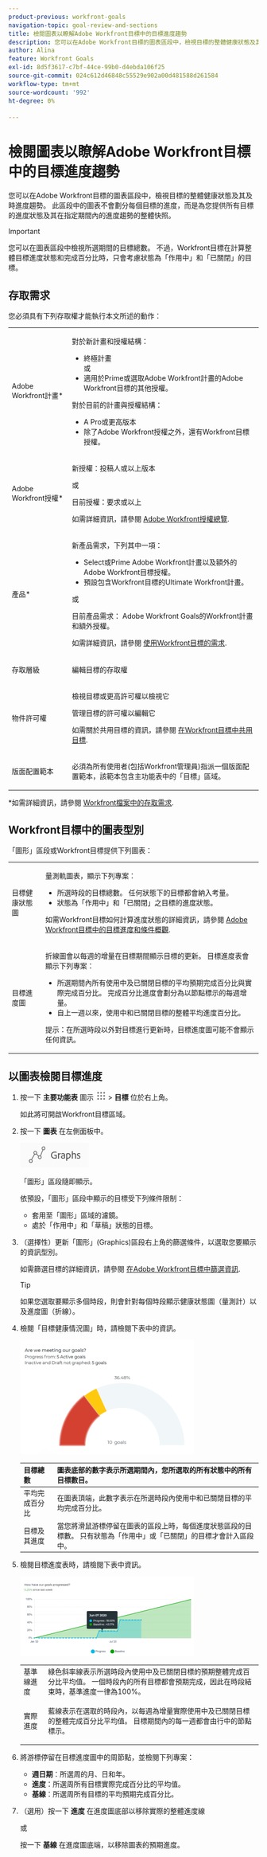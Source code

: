 ```yaml
---
product-previous: workfront-goals
navigation-topic: goal-review-and-sections
title: 檢閱圖表以瞭解Adobe Workfront目標中的目標進度趨勢
description: 您可以在Adobe Workfront目標的圖表區段中，檢視目標的整體健康狀態及其及時進度趨勢。 此區段中的圖表不會劃分每個目標的進度，而是為您提供所有目標的進度狀態及其在指定期間內的進度趨勢的整體快照。
author: Alina
feature: Workfront Goals
exl-id: 8d5f3617-c7bf-44ce-99b0-d4ebda106f25
source-git-commit: 024c612d46848c55529e902a00d481588d261584
workflow-type: tm+mt
source-wordcount: '992'
ht-degree: 0%

---
```


# 檢閱圖表以瞭解Adobe Workfront目標中的目標進度趨勢

<!-- drafted mostly for P&P release-->

您可以在Adobe Workfront目標的圖表區段中，檢視目標的整體健康狀態及其及時進度趨勢。 此區段中的圖表不會劃分每個目標的進度，而是為您提供所有目標的進度狀態及其在指定期間內的進度趨勢的整體快照。

>[!IMPORTANT]
>
>您可以在圖表區段中檢視所選期間的目標總數。 不過，Workfront目標在計算整體目標進度狀態和完成百分比時，只會考慮狀態為「作用中」和「已關閉」的目標。

## 存取需求

您必須具有下列存取權才能執行本文所述的動作：

<table style="table-layout:auto">
<col>
</col>
<col>
</col>
<tbody>
 <tr> 
   <td role="rowheader">Adobe Workfront計畫*</td> 
   <td> 
   <p>對於新計畫和授權結構：
  <ul><li>終極計畫 </li>
  或
  <li>適用於Prime或選取Adobe Workfront計畫的Adobe Workfront目標的其他授權。 </li></ul> </p>
<p>對於目前的計畫與授權結構： 
<ul><li> A Pro或更高版本 </li>
  <li>除了Adobe Workfront授權之外，還有Workfront目標授權。</li></ul></p>
   </td> 
  </tr>
 <tr>
 <td role="rowheader">Adobe Workfront授權*</td>
 <td>
 <p>新授權：投稿人或以上版本</p>
 或
 <p>目前授權：要求或以上</p> <p>如需詳細資訊，請參閱 <a href="../../administration-and-setup/add-users/access-levels-and-object-permissions/wf-licenses.md" class="MCXref xref">Adobe Workfront授權總覽</a>.</p> </td>
 </tr>
 <tr>
 <td role="rowheader">產品*</td>
 <td>
 <p> 新產品需求，下列其中一項： </p>
<ul>
<li>Select或Prime Adobe Workfront計畫以及額外的Adobe Workfront目標授權。</li>
<li>預設包含Workfront目標的Ultimate Workfront計畫。 </li></ul>
 <p>或</p>
 <p>目前產品需求： Adobe Workfront Goals的Workfront計畫和額外授權。 </p> <p>如需詳細資訊，請參閱 <a href="../../workfront-goals/goal-management/access-needed-for-wf-goals.md" class="MCXref xref">使用Workfront目標的需求</a>. </p> </td>
 </tr>
 <tr>
 <td role="rowheader"><p>存取層級</p></td>
 <td> <p>編輯目標的存取權</p> </td>
 </tr>
 <tr data-mc-conditions="">
 <td role="rowheader">物件許可權</td>
 <td>
  <div>
  <p>檢視目標或更高許可權以檢視它</p>
  <p>管理目標的許可權以編輯它</p>
  <p>如需關於共用目標的資訊，請參閱 <a href="../../workfront-goals/workfront-goals-settings/share-a-goal.md" class="MCXref xref">在Workfront目標中共用目標</a>. </p>
  </div> </td>
 </tr>
 <tr>
   <td role="rowheader"><p>版面配置範本</p></td>
   <td> <p>必須為所有使用者(包括Workfront管理員)指派一個版面配置範本，該範本包含主功能表中的「目標」區域。 </p>  
</td>
  </tr>
</tbody>
</table>

*如需詳細資訊，請參閱 [Workfront檔案中的存取需求](/help/quicksilver/administration-and-setup/add-users/access-levels-and-object-permissions/access-level-requirements-in-documentation.md).

## Workfront目標中的圖表型別

「圖形」區段或Workfront目標提供下列圖表：

<table style="table-layout:auto"> 
 <col> 
 <col> 
 <tbody> 
  <tr> 
   <td role="rowheader">目標健康狀態圖</td> 
   <td> <p>量測軌圖表，顯示下列專案：</p> 
    <ul> 
     <li>所選時段的目標總數。 任何狀態下的目標都會納入考量。 </li> 
     <li>狀態為「作用中」和「已關閉」之目標的進度狀態。</li> 
    </ul> <p>如需Workfront目標如何計算進度狀態的詳細資訊，請參閱 <a href="../../workfront-goals/goal-management/calculate-goal-progress.md" class="MCXref xref">Adobe Workfront目標中的目標進度和條件概觀</a>.</p> </td> 
  </tr> 
  <tr> 
   <td role="rowheader">目標進度圖</td> 
   <td> <p>折線圖會以每週的增量在目標期間顯示目標的更新。 目標進度表會顯示下列專案：</p> 
    <ul> 
     <li>所選期間內所有使用中及已關閉目標的平均預期完成百分比與實際完成百分比。 完成百分比進度會劃分為以節點標示的每週增量。 </li> 
     <li>自上一週以來，使用中和已關閉目標的整體平均進度百分比。 </li> 
    </ul> <p>提示：在所選時段以外對目標進行更新時，目標進度圖可能不會顯示任何資訊。 </p> </td> 
  </tr> 
 </tbody> 
</table>

## 以圖表檢閱目標進度

1. 按一下 **主要功能表** 圖示 ![](assets/main-menu-icon.png) > **目標** 位於右上角。

   <!-- Add this when Shell is available to all: or (if available), click the **Main Menu** icon ![Main menu icon](../goal-review-and-workfront-goals-sections/assets/three-line-main-menu-icon.png) in the upper-left corner)
   -->

   如此將可開啟Workfront目標區域。

1. 按一下 **圖表** 在左側面板中。

   ![](assets/graphs-in-left-panel.png)

   「圖形」區段隨即顯示。

   依預設，「圖形」區段中顯示的目標受下列條件限制：

   * 套用至「圖形」區域的濾鏡。
   * 處於「作用中」和「草稿」狀態的目標。

1. （選擇性）更新「圖形」(Graphics)區段右上角的篩選條件，以選取您要顯示的資訊型別。

   如需篩選目標的詳細資訊，請參閱 [在Adobe Workfront目標中篩選資訊](../../workfront-goals/goal-management/filter-information-wf-goals.md).

   >[!TIP]
   >
   >如果您選取要顯示多個時段，則會針對每個時段顯示健康狀態圖（量測計）以及進度圖（折線）。

1. 檢閱「目標健康情況圖」時，請檢閱下表中的資訊。

   ![](assets/gauge-graph-wf-align-350x230.png)

   | 目標總數 | 圖表底部的數字表示所選期間內，您所選取的所有狀態中的所有目標數目。 |
   |---|---|
   | 平均完成百分比 | 在圖表頂端，此數字表示在所選時段內使用中和已關閉目標的平均完成百分比。 |
   | 目標及其進度 | 當您將滑鼠游標停留在圖表的區段上時，每個進度狀態區段的目標數。 只有狀態為「作用中」或「已關閉」的目標才會計入區段中。 |


1. 檢閱目標進度表時，請檢閱下表中資訊。

   ![](assets/line-graph-wf-align-350x161.png)

   <table style="table-layout:auto"> 
    <col> 
    <col> 
    <tbody> 
     <tr> 
      <td>基準線進度</td> 
      <td>綠色斜率線表示所選時段內使用中及已關閉目標的預期整體完成百分比平均值。 一個時段內的所有目標都會預期完成，因此在時段結束時，基準進度一律為100%。 </td> 
     </tr> 
     <tr> 
      <td>實際進度</td> 
      <td> <p>藍線表示在選取的時段內，以每週為增量實際使用中及已關閉目標的整體完成百分比平均值。 目標期間內的每一週都會由行中的節點標示。 </p> </td> 
     </tr> 
    </tbody> 
   </table>

1. 將游標停留在目標進度圖中的周節點，並檢閱下列專案：

   * **週日期**：所選周的月、日和年。
   * **進度**：所選周所有目標實際完成百分比的平均值。
   * **基線**：所選周所有目標的平均預期完成百分比。

1. （選用）按一下 **進度** 在進度圖底部以移除實際的整體進度線

   或

   按一下 **基線** 在進度圖底端，以移除圖表的預期進度。

 
